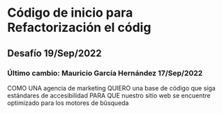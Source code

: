 # Código de inicio para Refactorización el códig
## Desafío  19/Sep/2022
### Último cambio: Mauricio García Hernández 17/Sep/2022

COMO UNA agencia de marketing
QUIERO una base de código que siga estándares de accesibilidad
PARA QUE nuestro sitio web se encuentre optimizado para los motores de bûsqueda